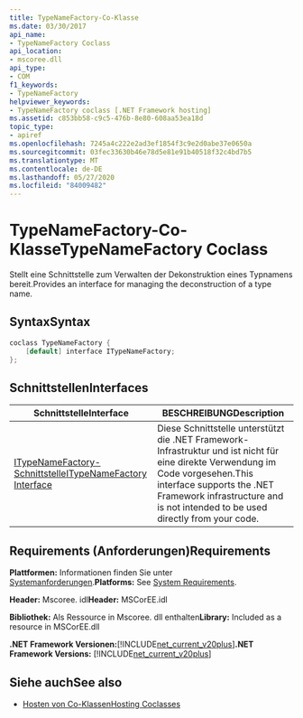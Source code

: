 ```yaml
---
title: TypeNameFactory-Co-Klasse
ms.date: 03/30/2017
api_name:
- TypeNameFactory Coclass
api_location:
- mscoree.dll
api_type:
- COM
f1_keywords:
- TypeNameFactory
helpviewer_keywords:
- TypeNameFactory coclass [.NET Framework hosting]
ms.assetid: c853bb58-c9c5-476b-8e80-608aa53ea18d
topic_type:
- apiref
ms.openlocfilehash: 7245a4c222e2ad3ef1854f3c9e2d0abe37e0650a
ms.sourcegitcommit: 03fec33630b46e78d5e81e91b40518f32c4bd7b5
ms.translationtype: MT
ms.contentlocale: de-DE
ms.lasthandoff: 05/27/2020
ms.locfileid: "84009482"
---
```

# <a name="typenamefactory-coclass"></a><span data-ttu-id="77399-102">TypeNameFactory-Co-Klasse</span><span class="sxs-lookup"><span data-stu-id="77399-102">TypeNameFactory Coclass</span></span>
<span data-ttu-id="77399-103">Stellt eine Schnittstelle zum Verwalten der Dekonstruktion eines Typnamens bereit.</span><span class="sxs-lookup"><span data-stu-id="77399-103">Provides an interface for managing the deconstruction of a type name.</span></span>  
  
## <a name="syntax"></a><span data-ttu-id="77399-104">Syntax</span><span class="sxs-lookup"><span data-stu-id="77399-104">Syntax</span></span>  
  
```cpp  
coclass TypeNameFactory {  
    [default] interface ITypeNameFactory;  
};  
```  
  
## <a name="interfaces"></a><span data-ttu-id="77399-105">Schnittstellen</span><span class="sxs-lookup"><span data-stu-id="77399-105">Interfaces</span></span>  
  
|<span data-ttu-id="77399-106">Schnittstelle</span><span class="sxs-lookup"><span data-stu-id="77399-106">Interface</span></span>|<span data-ttu-id="77399-107">BESCHREIBUNG</span><span class="sxs-lookup"><span data-stu-id="77399-107">Description</span></span>|  
|---------------|-----------------|  
|[<span data-ttu-id="77399-108">ITypeNameFactory-Schnittstelle</span><span class="sxs-lookup"><span data-stu-id="77399-108">ITypeNameFactory Interface</span></span>](itypenamefactory-interface.md)|<span data-ttu-id="77399-109">Diese Schnittstelle unterstützt die .NET Framework-Infrastruktur und ist nicht für eine direkte Verwendung im Code vorgesehen.</span><span class="sxs-lookup"><span data-stu-id="77399-109">This interface supports the .NET Framework infrastructure and is not intended to be used directly from your code.</span></span>|  
  
## <a name="requirements"></a><span data-ttu-id="77399-110">Requirements (Anforderungen)</span><span class="sxs-lookup"><span data-stu-id="77399-110">Requirements</span></span>  
 <span data-ttu-id="77399-111">**Plattformen:** Informationen finden Sie unter [Systemanforderungen](../../get-started/system-requirements.md).</span><span class="sxs-lookup"><span data-stu-id="77399-111">**Platforms:** See [System Requirements](../../get-started/system-requirements.md).</span></span>  
  
 <span data-ttu-id="77399-112">**Header:** Mscoree. idl</span><span class="sxs-lookup"><span data-stu-id="77399-112">**Header:** MSCorEE.idl</span></span>  
  
 <span data-ttu-id="77399-113">**Bibliothek:** Als Ressource in Mscoree. dll enthalten</span><span class="sxs-lookup"><span data-stu-id="77399-113">**Library:** Included as a resource in MSCorEE.dll</span></span>  
  
 <span data-ttu-id="77399-114">**.NET Framework Versionen:**[!INCLUDE[net_current_v20plus](../../../../includes/net-current-v20plus-md.md)]</span><span class="sxs-lookup"><span data-stu-id="77399-114">**.NET Framework Versions:** [!INCLUDE[net_current_v20plus](../../../../includes/net-current-v20plus-md.md)]</span></span>  
  
## <a name="see-also"></a><span data-ttu-id="77399-115">Siehe auch</span><span class="sxs-lookup"><span data-stu-id="77399-115">See also</span></span>

- [<span data-ttu-id="77399-116">Hosten von Co-Klassen</span><span class="sxs-lookup"><span data-stu-id="77399-116">Hosting Coclasses</span></span>](hosting-coclasses.md)
